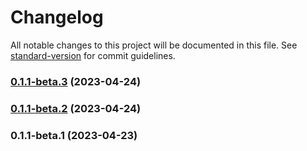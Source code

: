 # Changelog

All notable changes to this project will be documented in this file. See [standard-version](https://github.com/conventional-changelog/standard-version) for commit guidelines.

### [0.1.1-beta.3](https://github.com/Moonlightjs/prisma-module-generator/compare/v0.1.1-beta.2...v0.1.1-beta.3) (2023-04-24)

### [0.1.1-beta.2](https://github.com/Moonlightjs/prisma-module-generator/compare/v0.1.1-beta.1...v0.1.1-beta.2) (2023-04-24)

### 0.1.1-beta.1 (2023-04-23)
